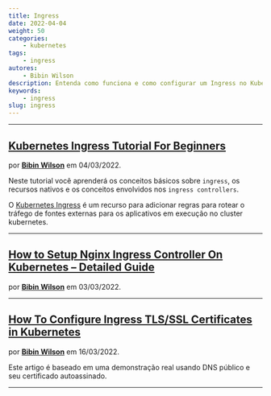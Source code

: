 ```yaml
---
title: Ingress
date: 2022-04-04
weight: 50
categories:
    - kubernetes
tags:
    - ingress
autores:
    - Bibin Wilson
description: Entenda como funciona e como configurar um Ingress no Kubernetes.
keywords:
    - ingress
slug: ingress
---
```


---

## [Kubernetes Ingress Tutorial For Beginners](https://devopscube.com/kubernetes-ingress-tutorial/)

por [**Bibin Wilson**](/autores/bibin-wilson/) em 04/03/2022.

Neste tutorial você aprenderá os conceitos básicos sobre `ingress`, os recursos nativos e os conceitos envolvidos nos `ingress controllers`.

O [Kubernetes Ingress](https://kubernetes.io/docs/concepts/services-networking/ingress/) é um recurso para adicionar regras para rotear o tráfego de fontes externas para os aplicativos em execução no cluster kubernetes.

---

## [How to Setup Nginx Ingress Controller On Kubernetes – Detailed Guide](https://devopscube.com/setup-ingress-kubernetes-nginx-controller/)

por [**Bibin Wilson**](/autores/bibin-wilson/) em 03/03/2022.

---

## [How To Configure Ingress TLS/SSL Certificates in Kubernetes](https://devopscube.com/configure-ingress-tls-kubernetes/)

por [**Bibin Wilson**](/autores/bibin-wilson/) em 16/03/2022.

Este artigo é baseado em uma demonstração real usando DNS público e seu certificado autoassinado.

---
